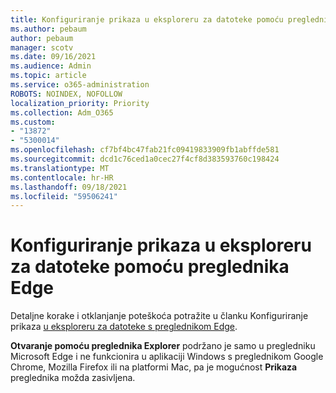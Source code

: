 ```yaml
---
title: Konfiguriranje prikaza u eksploreru za datoteke pomoću preglednika Edge
ms.author: pebaum
author: pebaum
manager: scotv
ms.date: 09/16/2021
ms.audience: Admin
ms.topic: article
ms.service: o365-administration
ROBOTS: NOINDEX, NOFOLLOW
localization_priority: Priority
ms.collection: Adm_O365
ms.custom:
- "13872"
- "5300014"
ms.openlocfilehash: cf7bf4bc47fab21fc09419833909fb1abffde581
ms.sourcegitcommit: dcd1c76ced1a0cec27f4cf8d383593760c198424
ms.translationtype: MT
ms.contentlocale: hr-HR
ms.lasthandoff: 09/18/2021
ms.locfileid: "59506241"
---
```

# <a name="configure-view-in-file-explorer-with-edge"></a>Konfiguriranje prikaza u eksploreru za datoteke pomoću preglednika Edge

Detaljne korake i otklanjanje poteškoća potražite u članku Konfiguriranje prikaza [u eksploreru za datoteke s preglednikom Edge](https://docs.microsoft.com/SharePoint/sharepoint-view-in-edge#configure-view-in-file-explorer-with-edge).

**Otvaranje pomoću preglednika Explorer** podržano je samo u pregledniku Microsoft Edge i ne funkcionira u aplikaciji Windows s preglednikom Google Chrome, Mozilla Firefox ili na platformi Mac, pa je mogućnost **Prikaza** preglednika možda zasivljena.
